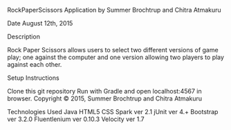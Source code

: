 RockPaperScissors Application by Summer Brochtrup and Chitra Atmakuru

Date August 12th, 2015

Description

Rock Paper Scissors allows users to select two different versions of game play; one against the computer and one version allowing two players to play against each other.

Setup Instructions

Clone this git repository Run with Gradle and open localhost:4567 in browser. Copyright © 2015, Summer Brochtrup and Chitra Atmakuru

Technologies Used
Java
HTML5
CSS
Spark ver 2.1
jUnit ver 4.+
Bootstrap ver 3.2.0
Fluentlenium ver 0.10.3
Velocity ver 1.7
